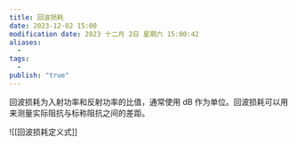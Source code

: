 ```yaml
---
title: 回波损耗
date: 2023-12-02 15:00
modification date: 2023 十二月 2日 星期六 15:00:42
aliases:
  - 
tags:
  - 
publish: "true"
---
```


回波损耗为入射功率和反射功率的比值，通常使用 $\text{dB}$ 作为单位。回波损耗可以用来测量实际阻抗与标称阻抗之间的差距。

![[回波损耗定义式]]
